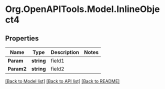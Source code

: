 
# Org.OpenAPITools.Model.InlineObject4

## Properties

Name | Type | Description | Notes
------------ | ------------- | ------------- | -------------
**Param** | **string** | field1 | 
**Param2** | **string** | field2 | 

[[Back to Model list]](../README.md#documentation-for-models)
[[Back to API list]](../README.md#documentation-for-api-endpoints)
[[Back to README]](../README.md)

